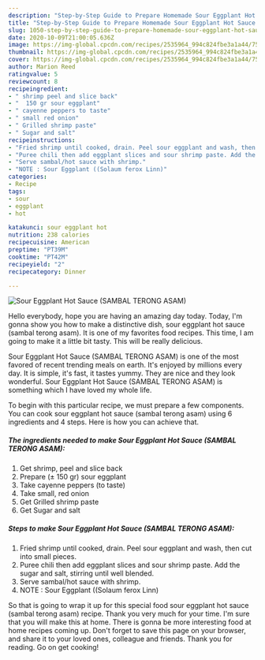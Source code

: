 ```yaml
---
description: "Step-by-Step Guide to Prepare Homemade Sour Eggplant Hot Sauce (SAMBAL TERONG ASAM)"
title: "Step-by-Step Guide to Prepare Homemade Sour Eggplant Hot Sauce (SAMBAL TERONG ASAM)"
slug: 1050-step-by-step-guide-to-prepare-homemade-sour-eggplant-hot-sauce-sambal-terong-asam
date: 2020-10-09T21:00:05.636Z
image: https://img-global.cpcdn.com/recipes/2535964_994c824fbe3a1a44/751x532cq70/sour-eggplant-hot-sauce-sambal-terong-asam-recipe-main-photo.jpg
thumbnail: https://img-global.cpcdn.com/recipes/2535964_994c824fbe3a1a44/751x532cq70/sour-eggplant-hot-sauce-sambal-terong-asam-recipe-main-photo.jpg
cover: https://img-global.cpcdn.com/recipes/2535964_994c824fbe3a1a44/751x532cq70/sour-eggplant-hot-sauce-sambal-terong-asam-recipe-main-photo.jpg
author: Marion Reed
ratingvalue: 5
reviewcount: 8
recipeingredient:
- " shrimp peel and slice back"
- "  150 gr sour eggplant"
- " cayenne peppers to taste"
- " small red onion"
- " Grilled shrimp paste"
- " Sugar and salt"
recipeinstructions:
- "Fried shrimp until cooked, drain. Peel sour eggplant and wash, then cut into small pieces."
- "Puree chili then add eggplant slices and sour shrimp paste. Add the sugar and salt, stirring until well blended."
- "Serve sambal/hot sauce with shrimp."
- "NOTE : Sour Eggplant ((Solaum ferox Linn)"
categories:
- Recipe
tags:
- sour
- eggplant
- hot

katakunci: sour eggplant hot 
nutrition: 238 calories
recipecuisine: American
preptime: "PT39M"
cooktime: "PT42M"
recipeyield: "2"
recipecategory: Dinner

---
```



![Sour Eggplant Hot Sauce (SAMBAL TERONG ASAM)](https://img-global.cpcdn.com/recipes/2535964_994c824fbe3a1a44/751x532cq70/sour-eggplant-hot-sauce-sambal-terong-asam-recipe-main-photo.jpg)

Hello everybody, hope you are having an amazing day today. Today, I'm gonna show you how to make a distinctive dish, sour eggplant hot sauce (sambal terong asam). It is one of my favorites food recipes. This time, I am going to make it a little bit tasty. This will be really delicious.

Sour Eggplant Hot Sauce (SAMBAL TERONG ASAM) is one of the most favored of recent trending meals on earth. It's enjoyed by millions every day. It is simple, it's fast, it tastes yummy. They are nice and they look wonderful. Sour Eggplant Hot Sauce (SAMBAL TERONG ASAM) is something which I have loved my whole life.




To begin with this particular recipe, we must prepare a few components. You can cook sour eggplant hot sauce (sambal terong asam) using 6 ingredients and 4 steps. Here is how you can achieve that.

<!--inarticleads1-->

##### The ingredients needed to make Sour Eggplant Hot Sauce (SAMBAL TERONG ASAM):

1. Get  shrimp, peel and slice back
1. Prepare  (± 150 gr) sour eggplant
1. Take  cayenne peppers (to taste)
1. Take  small, red onion
1. Get  Grilled shrimp paste
1. Get  Sugar and salt




<!--inarticleads2-->

##### Steps to make Sour Eggplant Hot Sauce (SAMBAL TERONG ASAM):

1. Fried shrimp until cooked, drain. Peel sour eggplant and wash, then cut into small pieces.
1. Puree chili then add eggplant slices and sour shrimp paste. Add the sugar and salt, stirring until well blended.
1. Serve sambal/hot sauce with shrimp.
1. NOTE : Sour Eggplant ((Solaum ferox Linn)




So that is going to wrap it up for this special food sour eggplant hot sauce (sambal terong asam) recipe. Thank you very much for your time. I'm sure that you will make this at home. There is gonna be more interesting food at home recipes coming up. Don't forget to save this page on your browser, and share it to your loved ones, colleague and friends. Thank you for reading. Go on get cooking!
